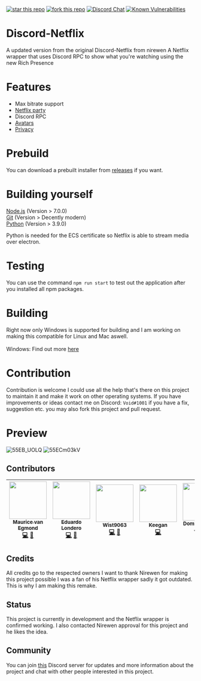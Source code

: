 [![star this repo](https://githubbadges.com/star.svg?user=Terroriser1&repo=Discord-Netflix&style=default)](https://github.com/Terroriser1/Discord-Netflix)
[![fork this repo](https://githubbadges.com/fork.svg?user=Terroriser1&repo=Discord-Netflix&style=default)](https://github.com/Terroriser1/Discord-Netflix/fork)
[![Discord Chat](https://img.shields.io/discord/868546947953356860)](https://discord.gg/kbf8EjpxbU)
[![Known Vulnerabilities](https://snyk.io/test/github/Terroriser1/Discord-Netflix/badge.svg)](https://snyk.io/test/github/Terroriser1/Discord-Netflix)
# Discord-Netflix
A updated version from the original Discord-Netflix from nirewen
A Netflix wrapper that uses Discord RPC to show what you're watching using the new Rich Presence
# Features
- Max bitrate support
- [Netflix party](https://github.com/Terroriser1/Discord-Netflix/wiki/Netflix-Party)
- Discord RPC
- [Avatars](https://github.com/Terroriser1/Discord-Netflix/wiki/Avatars)
- [Privacy](https://github.com/Terroriser1/Discord-Netflix/wiki/Privacy)
# Prebuild
You can download a prebuilt installer from [releases](https://github.com/Terroriser1/Discord-Netflix/releases) if you want.
# Building yourself
[Node.js](https://nodejs.org/en/) (Version > 7.0.0)<br>
[Git](https://git-scm.com/) (Version > Decently modern)<br>
[Python](https://www.python.org/downloads/) (Version > 3.9.0)<br>

Python is needed for the ECS certificate so Netflix is able to stream media over electron.
# Testing
You can use the command ``npm run start`` to test out the application after you installed all npm packages.
# Building
Right now only Windows is supported for building and I am working on making this compatible for Linux and Mac aswell.<br>
<br>
Windows: Find out more [here](https://github.com/Terroriser1/Discord-Netflix/wiki)
<br>
# Contribution
Contribution is welcome I could use all the help that's there on this project to maintain it and make it work on other operating systems. If you have improvements or ideas contact me on Discord: `Void#1001` if you have a fix, suggestion etc. you may also fork this project and pull request.
# Preview
![55EB_UOLQ](https://user-images.githubusercontent.com/35117713/127563891-a7598498-8134-4f1d-a338-6af55d2d673d.png)
![55ECm03kV](https://user-images.githubusercontent.com/35117713/127564046-4edd767f-9e4c-4ab1-b939-2f0e40eacce3.png)
## Contributors
<!-- ALL-CONTRIBUTORS-LIST:START - Do not remove or modify this section -->
<!-- prettier-ignore -->
| [<img src="https://avatars.githubusercontent.com/u/35117713?v=4" width="100px;"/><br /><sub><b>Maurice van Egmond</b></sub>](https://github.com/Terroriser1 "Void#1001")<br />[💻](https://github.com/Terroriser1 "Code") [🎨](#design-nirewen "Design")| [<img src="https://avatars1.githubusercontent.com/u/8761479?v=4" width="100px;"/><br /><sub><b>Eduardo Londero</b></sub>](https://github.com/nirewen "Nirewen#9011")<br />[💻](https://github.com/nirewen/discord-netflix/commits?author=nirewen "Code") [🎨](#design-nirewen "Design") | [<img src="https://avatars0.githubusercontent.com/u/22089269?v=4" width="100px;"/><br /><sub><b>Wist9063</b></sub>](https://hexaplexsoftware.ga/ "Wistful__#9063")<br />[💻](https://github.com/nirewen/discord-netflix/commits?author=Wist9063 "Code") [🎨](#design-Wist9063 "Design") | [<img src="https://avatars1.githubusercontent.com/u/27071605?v=4" width="100px;"/><br /><sub><b>Keegan</b></sub>](https://keyygan.me "Keyygan#0001")<br />[💻](https://github.com/nirewen/discord-netflix/commits?author=Keyygan "Code") | [<img src="https://avatars2.githubusercontent.com/u/13137236?v=4" width="100px;"/><br /><sub><b>Dominic Fitch-Jones</b></sub>](https://github.com/dmfj "Dmfj#0001")<br />[💡](# "Support") | [<img src="https://avatars0.githubusercontent.com/u/3434404?v=4" width="100px;"/><br /><sub><b>NovusTheory</b></sub>](https://modulobot.xyz "NovusTheory#2244")<br />[💻](https://github.com/nirewen/discord-netflix/commits?author=NovusTheory "Code") | [<img src="https://user-images.githubusercontent.com/35117713/127240008-c7bd7448-87e6-426d-a6f5-7bd64a0b7033.jpg" width="100px"><br /><sub><b>Maik</b></sub>](# "Maik#8097")<br />[📹](https://www.youtube.com/watch?v=8AYBykvOKzo "Video")[✅](# "Tutorial") |
| :---: | :---: | :---: | :---: | :---: | :---: | :---: |
<!-- ALL-CONTRIBUTORS-LIST:END -->
## Credits
All credits go to the respected owners I want to thank Nirewen for making this project possible I was a fan of his Netflix wrapper sadly it got outdated. This is why I am making this remake.
## Status
This project is currently in development and the Netflix wrapper is confirmed working. I also contacted Nirewen approval for this project and he likes the idea.
## Community
You can join [this](https://discord.gg/mJYxxeZygw) Discord server for updates and more information about the project and chat with other people interested in this project.
